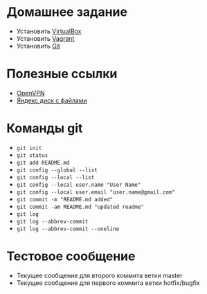 # Домашнее задание

- Установить [VirtualBox](https://www.virtualbox.org/wiki/Downloads)
- Установить [Vagrant](https://www.vagrantup.com/downloads.html)
- Установить [Git](https://git-scm.com/downloads)


# Полезные ссылки

- [OpenVPN](https://www.vpnbook.com/freevpn)
- [Яндекс диск с файлами](https://disk.yandex.by/d/TkCBNN-Jnp5mKg)

# Команды git
- `git init`
- `git status`
- `git add README.md`
- `git config --global --list`
- `git config --local --list` 
- `git config --local user.name "User Name"`
- `git config --local user.email "user.name@gmail.com"`
- `git commit -m "README.md added"`
- `git commit -am README.md "updated readme"`
- `git log`
- `git log --abbrev-commit`
- `git log --abbrev-commit --oneline`
# Тестовое сообщение
- Текущее сообщение для второго коммита ветки master
- Текущее сообщение для первого коммита ветки hotfix/bugfix